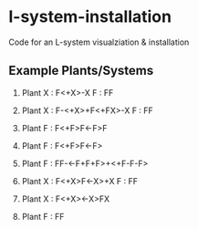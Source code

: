 # l-system-installation
Code for an L-system visualziation &amp; installation


## Example Plants/Systems
1. Plant
X : F<+X>-X
F : FF

2. Plant
X : F-<<X>+X>+F<+FX>-X
F : FF

3. Plant
F : F<+F>F<-F>F

4. Plant
F : F<+F>F<-F><F>

5. Plant
F : FF-<-F+F+F>+<+F-F-F>

6. Plant
X : F<+X>F<-X>+X 
F : FF
 
7. Plant
X : F<+X><-X>FX

8. Plant
F : FF
